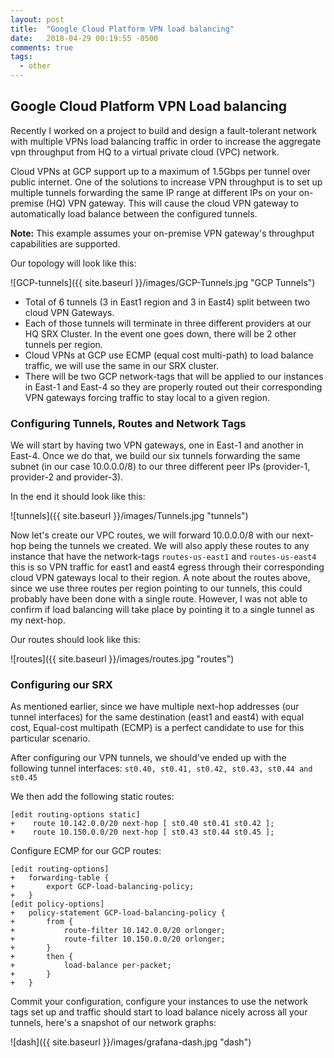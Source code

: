 ```yaml
---
layout: post
title:  "Google Cloud Platform VPN load balancing"
date:   2018-04-29 00:19:55 -0500
comments: true
tags:
  - other
---
```


<h2>Google Cloud Platform VPN Load balancing</h2>

Recently I worked on a project to build and design a fault-tolerant network with multiple VPNs load balancing traffic in order to increase the aggregate vpn throughput from HQ to a virtual private cloud (VPC) network.

Cloud VPNs at GCP support up to a maximum of 1.5Gbps per tunnel over public internet. One of the solutions to increase VPN throughput is to set up multiple tunnels forwarding the same IP range at different IPs on your on-premise (HQ) VPN gateway. This will cause the cloud VPN gateway to automatically load balance between the configured tunnels.

**Note:** This example assumes your on-premise VPN gateway's throughput capabilities are supported.  

Our topology will look like this:

![GCP-tunnels]({{ site.baseurl }}/images/GCP-Tunnels.jpg "GCP Tunnels")

- Total of 6 tunnels (3 in East1 region and 3 in East4) split between two cloud VPN Gateways.
- Each of those tunnels will terminate in three different providers at our HQ SRX Cluster. In the event one goes down, there will be 2 other tunnels per region.
- Cloud VPNs at GCP use ECMP (equal cost multi-path) to load balance traffic, we will use the same in our SRX cluster.
- There will be two GCP network-tags that will be applied to our instances in East-1 and East-4 so they are properly routed out their corresponding VPN gateways forcing traffic to stay local to a given region.

<h3> Configuring Tunnels, Routes and Network Tags </h3>

We will start by having two VPN gateways, one in East-1 and another in East-4. Once we do that, we build our six tunnels forwarding the same subnet (in our case 10.0.0.0/8) to our three different peer IPs (provider-1, provider-2 and provider-3).

In the end it should look like this:

![tunnels]({{ site.baseurl }}/images/Tunnels.jpg "tunnels")

Now let's create our VPC routes, we will forward 10.0.0.0/8 with our next-hop being the tunnels we created. We will also apply these routes to any instance that have the network-tags `routes-us-east1` and `routes-us-east4` this is so VPN traffic for east1 and east4 egress through their corresponding cloud VPN gateways local to their region. A note about the routes above, since we use three routes per region pointing to our tunnels, this could probably have been done with a single route. However, I was not able to confirm if load balancing will take place by pointing it to a single tunnel as my next-hop.

Our routes should look like this:

![routes]({{ site.baseurl }}/images/routes.jpg "routes")

<h3> Configuring our SRX </h3>

As mentioned earlier, since we have multiple next-hop addresses (our tunnel interfaces) for the same destination (east1 and east4) with equal cost, Equal-cost multipath (ECMP) is a perfect candidate to use for this particular scenario.

After configuring our VPN tunnels, we should've ended up with the following tunnel interfaces: `st0.40, st0.41, st0.42, st0.43, st0.44 and st0.45`

We then add the following static routes:

```
[edit routing-options static]
+    route 10.142.0.0/20 next-hop [ st0.40 st0.41 st0.42 ];
+    route 10.150.0.0/20 next-hop [ st0.43 st0.44 st0.45 ];
```

Configure ECMP for our GCP routes:

```
[edit routing-options]
+   forwarding-table {
+       export GCP-load-balancing-policy;
+   }
[edit policy-options]
+   policy-statement GCP-load-balancing-policy {
+       from {
+           route-filter 10.142.0.0/20 orlonger;
+           route-filter 10.150.0.0/20 orlonger;
+       }
+       then {
+           load-balance per-packet;
+       }
+   }
```

Commit your configuration, configure your instances to use the network tags set up and traffic should start to load balance nicely across all your tunnels, here's a snapshot of our network graphs:

![dash]({{ site.baseurl }}/images/grafana-dash.jpg "dash")
